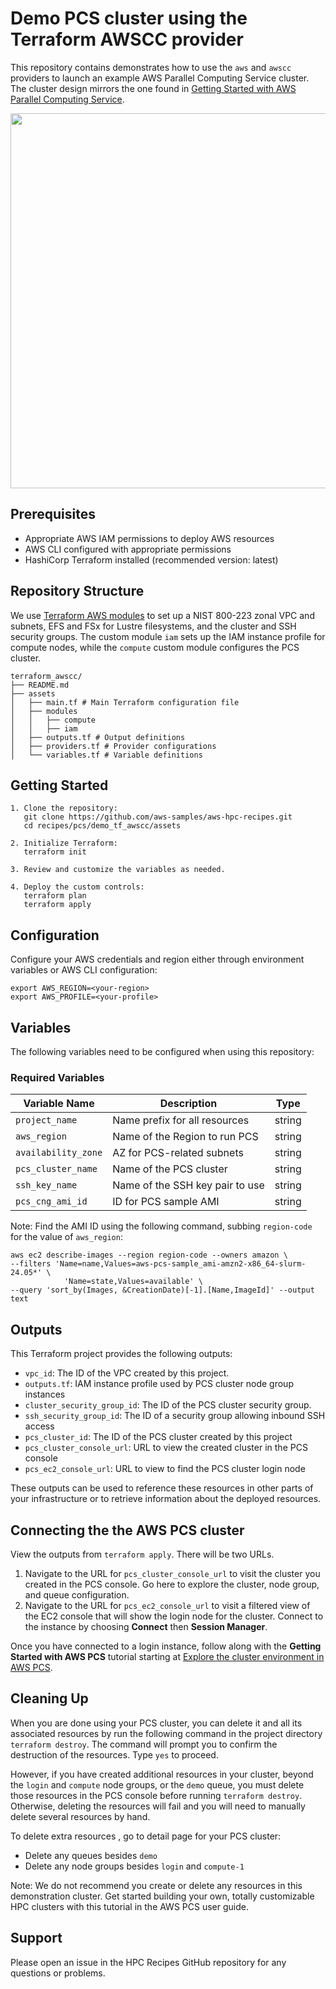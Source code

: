 # Demo PCS cluster using the Terraform AWSCC provider

This repository contains demonstrates how to use the `aws` and `awscc` providers to launch an example AWS Parallel Computing Service cluster. The cluster design mirrors the one found in [Getting Started with AWS Parallel Computing Service](https://docs.aws.amazon.com/pcs/latest/userguide/getting-started.html).

<img src="https://docs.aws.amazon.com/images/pcs/latest/userguide/images/aws-pcs-tutorial-environment-diagram.png" width=600>

## Prerequisites

- Appropriate AWS IAM permissions to deploy AWS resources
- AWS CLI configured with appropriate permissions
- HashiCorp Terraform installed (recommended version: latest)

## Repository Structure

We use [Terraform AWS modules](https://registry.terraform.io/namespaces/terraform-aws-modules) to 
set up a NIST 800-223 zonal VPC and subnets, EFS and FSx for Lustre filesystems, and the cluster 
and SSH security groups. The custom module `iam` sets up the IAM instance profile for 
compute nodes, while the `compute` custom module configures the PCS cluster. 

```
terraform_awscc/
├── README.md
├── assets
│   ├── main.tf # Main Terraform configuration file
│   ├── modules
│   │   ├── compute
│   │   ├── iam
│   ├── outputs.tf # Output definitions
│   ├── providers.tf # Provider configurations
│   └── variables.tf # Variable definitions
```

## Getting Started

```
1. Clone the repository:
   git clone https://github.com/aws-samples/aws-hpc-recipes.git
   cd recipes/pcs/demo_tf_awscc/assets

2. Initialize Terraform:
   terraform init

3. Review and customize the variables as needed.

4. Deploy the custom controls:
   terraform plan
   terraform apply
```

## Configuration

Configure your AWS credentials and region either through environment variables or AWS CLI configuration:

```
export AWS_REGION=<your-region>
export AWS_PROFILE=<your-profile>
```

## Variables

The following variables need to be configured when using this repository:

### Required Variables

| Variable Name      | Description                     | Type   |
| -------------------|---------------------------------|--------|
| `project_name`     | Name prefix for all resources   | string |
| `aws_region`       | Name of the Region to run PCS   | string |
| `availability_zone`| AZ for PCS-related subnets      | string |
| `pcs_cluster_name` | Name of the PCS cluster         | string |
| `ssh_key_name`     | Name of the SSH key pair to use | string |
| `pcs_cng_ami_id`   | ID for PCS sample AMI           | string |

Note: Find the AMI ID using the following command, subbing `region-code` for the value of `aws_region`: 

```shell
aws ec2 describe-images --region region-code --owners amazon \
--filters 'Name=name,Values=aws-pcs-sample_ami-amzn2-x86_64-slurm-24.05*' \
            'Name=state,Values=available' \
--query 'sort_by(Images, &CreationDate)[-1].[Name,ImageId]' --output text
```

## Outputs

This Terraform project provides the following outputs:

- `vpc_id`: The ID of the VPC created by this project.
- `outputs.tf`: IAM instance profile used by PCS cluster node group instances
- `cluster_security_group_id`: The ID of the PCS cluster security group.
- `ssh_security_group_id`: The ID of a security group allowing inbound SSH access
- `pcs_cluster_id`: The ID of the PCS cluster created by this project
- `pcs_cluster_console_url`: URL to view the created cluster in the PCS console
- `pcs_ec2_console_url`: URL to view to find the PCS cluster login node

These outputs can be used to reference these resources in other parts of your infrastructure or to retrieve information about the deployed resources.

## Connecting the the AWS PCS cluster

View the outputs from `terraform apply`. There will be two URLs. 

1. Navigate to the URL for `pcs_cluster_console_url` to visit the cluster you created in the PCS console. Go here to explore the cluster, node group, and queue configuration.
2. Navigate to the URL for `pcs_ec2_console_url` to visit a filtered view of the EC2 console that will show the login node for the cluster. Connect to the instance by choosing **Connect** then **Session Manager**.

Once you have connected to a login instance, follow along with the **Getting Started with AWS PCS** tutorial starting at [Explore the cluster environment in AWS PCS](https://docs.aws.amazon.com/pcs/latest/userguide/getting-started_explore.html).

## Cleaning Up

When you are done using your PCS cluster, you can delete it and all its associated resources by run the following command in the project directory `terraform destroy`. The command will prompt you to confirm the destruction of the resources. Type `yes` to proceed.

However, if you have created additional resources in your cluster, beyond the `login` and `compute` node groups, or the `demo` queue, you must delete those resources in the PCS console before running `terraform destroy`. Otherwise, deleting the resources will fail and you will need to manually delete several resources by hand. 

To delete extra resources , go to detail page for your PCS cluster:

* Delete any queues besides `demo`
* Delete any node groups besides `login` and `compute-1`

Note: We do not recommend you create or delete any resources in this demonstration cluster. Get started building your own, totally customizable HPC clusters with this tutorial in the AWS PCS user guide.

## Support

Please open an issue in the HPC Recipes GitHub repository for any questions or problems.
